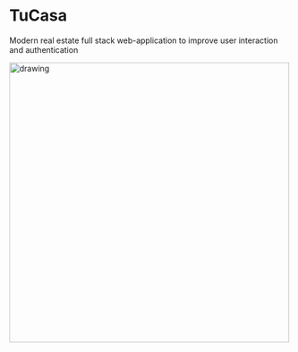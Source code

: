 # TuCasa
Modern real estate full stack web-application to improve user interaction and authentication

<img src="https://user-images.githubusercontent.com/87501612/186004843-147eebb4-9d4f-496d-a74c-92086adec074.png" alt="drawing" width="500"/>


